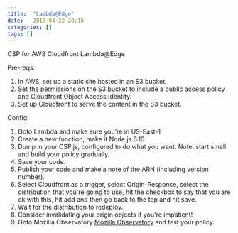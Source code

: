 ```yaml
---
title:  "Lambda@Edge"
date:   2018-04-22 20:15
categories: []
tags: []
---
```

CSP for AWS Cloudfront Lambda@Edge

Pre-reqs:

1. In AWS, set up a static site hosted in an S3 bucket.
2. Set the permissions on the S3 bucket to include a public access policy and Cloudfront Object Access Identity.
3. Set up Cloudfront to serve the content in the S3 bucket.


Config:

1. Goto Lambda and make sure you're in US-East-1
2. Create a new function, make it Node.js.6.10
3. Dump in your CSP.js, configured to do what you want. Note: start small and build your policy gradually.
4. Save your code.
5. Publish your code and make a note of the ARN (including version number).
6. Select Cloudfront as a trigger, select Origin-Response, select the distribution that you're going to use, hit the checkbox to say that you are ok with this, hit add and then go back to the top and hit save.
7. Wait for the distribution to redeploy.
8. Consider invalidating your origin objects if you're impatient!
9. Goto Mozilla Observatory [Mozilla Observatory][mozilla] and test your policy.


[mozilla]: https://observatory.mozilla.org/
